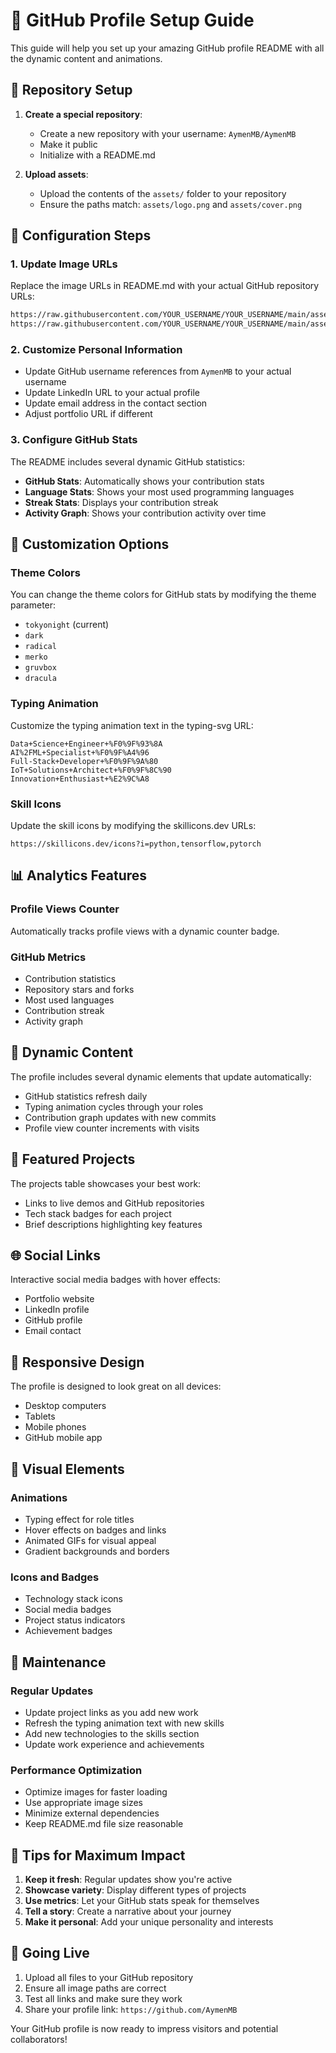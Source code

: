 # 🚀 GitHub Profile Setup Guide

This guide will help you set up your amazing GitHub profile README with all the dynamic content and animations.

## 📁 Repository Setup

1. **Create a special repository**:
   - Create a new repository with your username: `AymenMB/AymenMB`
   - Make it public
   - Initialize with a README.md

2. **Upload assets**:
   - Upload the contents of the `assets/` folder to your repository
   - Ensure the paths match: `assets/logo.png` and `assets/cover.png`

## 🔧 Configuration Steps

### 1. Update Image URLs
Replace the image URLs in README.md with your actual GitHub repository URLs:
```markdown
https://raw.githubusercontent.com/YOUR_USERNAME/YOUR_USERNAME/main/assets/logo.png
https://raw.githubusercontent.com/YOUR_USERNAME/YOUR_USERNAME/main/assets/cover.png
```

### 2. Customize Personal Information
- Update GitHub username references from `AymenMB` to your actual username
- Update LinkedIn URL to your actual profile
- Update email address in the contact section
- Adjust portfolio URL if different

### 3. Configure GitHub Stats
The README includes several dynamic GitHub statistics:
- **GitHub Stats**: Automatically shows your contribution stats
- **Language Stats**: Shows your most used programming languages
- **Streak Stats**: Displays your contribution streak
- **Activity Graph**: Shows your contribution activity over time

## 🎨 Customization Options

### Theme Colors
You can change the theme colors for GitHub stats by modifying the theme parameter:
- `tokyonight` (current)
- `dark`
- `radical`
- `merko`
- `gruvbox`
- `dracula`

### Typing Animation
Customize the typing animation text in the typing-svg URL:
```
Data+Science+Engineer+%F0%9F%93%8A
AI%2FML+Specialist+%F0%9F%A4%96
Full-Stack+Developer+%F0%9F%9A%80
IoT+Solutions+Architect+%F0%9F%8C%90
Innovation+Enthusiast+%E2%9C%A8
```

### Skill Icons
Update the skill icons by modifying the skillicons.dev URLs:
```
https://skillicons.dev/icons?i=python,tensorflow,pytorch
```

## 📊 Analytics Features

### Profile Views Counter
Automatically tracks profile views with a dynamic counter badge.

### GitHub Metrics
- Contribution statistics
- Repository stars and forks
- Most used languages
- Contribution streak
- Activity graph

## 🔄 Dynamic Content

The profile includes several dynamic elements that update automatically:
- GitHub statistics refresh daily
- Typing animation cycles through your roles
- Contribution graph updates with new commits
- Profile view counter increments with visits

## 🎯 Featured Projects

The projects table showcases your best work:
- Links to live demos and GitHub repositories
- Tech stack badges for each project
- Brief descriptions highlighting key features

## 🌐 Social Links

Interactive social media badges with hover effects:
- Portfolio website
- LinkedIn profile
- GitHub profile
- Email contact

## 📱 Responsive Design

The profile is designed to look great on all devices:
- Desktop computers
- Tablets
- Mobile phones
- GitHub mobile app

## 🎨 Visual Elements

### Animations
- Typing effect for role titles
- Hover effects on badges and links
- Animated GIFs for visual appeal
- Gradient backgrounds and borders

### Icons and Badges
- Technology stack icons
- Social media badges
- Project status indicators
- Achievement badges

## 🔧 Maintenance

### Regular Updates
- Update project links as you add new work
- Refresh the typing animation text with new skills
- Add new technologies to the skills section
- Update work experience and achievements

### Performance Optimization
- Optimize images for faster loading
- Use appropriate image sizes
- Minimize external dependencies
- Keep README.md file size reasonable

## 🎉 Tips for Maximum Impact

1. **Keep it fresh**: Regular updates show you're active
2. **Showcase variety**: Display different types of projects
3. **Use metrics**: Let your GitHub stats speak for themselves
4. **Tell a story**: Create a narrative about your journey
5. **Make it personal**: Add your unique personality and interests

## 🚀 Going Live

1. Upload all files to your GitHub repository
2. Ensure all image paths are correct
3. Test all links and make sure they work
4. Share your profile link: `https://github.com/AymenMB`

Your GitHub profile is now ready to impress visitors and potential collaborators!